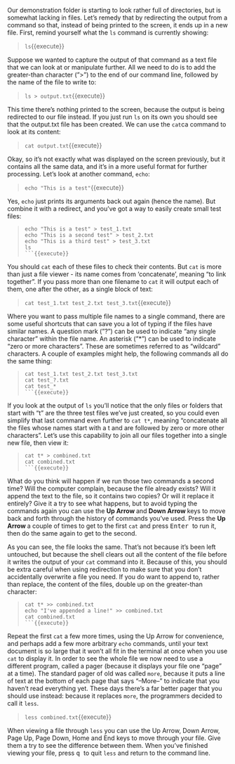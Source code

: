 Our demonstration folder is starting to look rather full of directories, but is somewhat lacking in files. Let’s remedy that by redirecting the output from a command so that, instead of being printed to the screen, it ends up in a new file. First, remind yourself what the `ls` command is currently showing:
> `ls`{{execute}}

Suppose we wanted to capture the output of that command as a text file that we can look at or manipulate further. All we need to do is to add the greater-than character (”>”) to the end of our command line, followed by the name of the file to write to:
> `ls > output.txt`{{execute}}

This time there’s nothing printed to the screen, because the output is being redirected to our file instead. If you just run `ls` on its own you should see that the output.txt file has been created. We can use the `cat`ca command to look at its content:
> `cat output.txt`{{execute}}

Okay, so it’s not exactly what was displayed on the screen previously, but it contains all the same data, and it’s in a more useful format for further processing. Let’s look at another command, `echo`:
> `echo "This is a test"`{{execute}}

Yes, `echo` just prints its arguments back out again (hence the name). But combine it with a redirect, and you’ve got a way to easily create small test files:
> ```
> echo "This is a test" > test_1.txt
> echo "This is a second test" > test_2.txt
> echo "This is a third test" > test_3.txt
> ls
> ```{{execute}}

You should `cat` each of these files to check their contents. But `cat` is more than just a file viewer - its name comes from ‘concatenate’, meaning “to link together”. If you pass more than one filename to `cat` it will output each of them, one after the other, as a single block of text:
> `cat test_1.txt test_2.txt test_3.txt`{{execute}}

Where you want to pass multiple file names to a single command, there are some useful shortcuts that can save you a lot of typing if the files have similar names. A question mark (”?”) can be used to indicate “any single character” within the file name. An asterisk (”*”) can be used to indicate “zero or more characters”. These are sometimes referred to as “wildcard” characters. A couple of examples might help, the following commands all do the same thing:
> ```
> cat test_1.txt test_2.txt test_3.txt
> cat test_?.txt
> cat test_*
> ```{{execute}}

If you look at the output of `ls` you’ll notice that the only files or folders that start with “t” are the three test files we’ve just created, so you could even simplify that last command even further to `cat t*`, meaning “concatenate all the files whose names start with a t and are followed by zero or more other characters”. Let’s use this capability to join all our files together into a single new file, then view it:
> ```
> cat t* > combined.txt
> cat combined.txt
> ```{{execute}}

What do you think will happen if we run those two commands a second time? Will the computer complain, because the file already exists? Will it append the text to the file, so it contains two copies? Or will it replace it entirely? Give it a try to see what happens, but to avoid typing the commands again you can use the <b> Up Arrow </b> and <b> Down Arrow </b> keys to move back and forth through the history of commands you’ve used. Press the <b> Up Arrow </b> a couple of times to get to the first `cat` and press <kbd> Enter </kbd> to run it, then do the same again to get to the second.

As you can see, the file looks the same. That’s not because it’s been left untouched, but because the shell clears out all the content of the file before it writes the output of your `cat` command into it. Because of this, you should be extra careful when using redirection to make sure that you don’t accidentally overwrite a file you need. If you do want to append to, rather than replace, the content of the files, double up on the greater-than character:
> ```
> cat t* >> combined.txt
> echo "I've appended a line!" >> combined.txt
> cat combined.txt
> ```{{execute}}

Repeat the first `cat` a few more times, using the Up Arrow for convenience, and perhaps add a few more arbitrary `echo` commands, until your text document is so large that it won’t all fit in the terminal at once when you use `cat` to display it. In order to see the whole file we now need to use a different program, called a pager (because it displays your file one “page” at a time). The standard pager of old was called `more`, because it puts a line of text at the bottom of each page that says “–More–” to indicate that you haven’t read everything yet. These days there’s a far better pager that you should use instead: because it replaces `more`, the programmers decided to call it `less`.
> `less combined.txt`{{execute}}

When viewing a file through `less` you can use the Up Arrow, Down Arrow, Page Up, Page Down, Home and End keys to move through your file. Give them a try to see the difference between them. When you’ve finished viewing your file, press <kbd> q </kbd> to quit `less` and return to the command line.

<br/>
